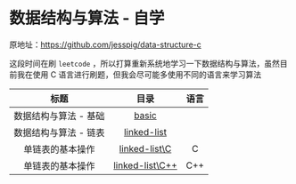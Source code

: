 # 数据结构与算法 - 自学

原地址：<https://github.com/jesspig/data-structure-c>

这段时间在刷 `leetcode` ，所以打算重新系统地学习一下数据结构与算法，虽然目前我在使用 C 语言进行刷题，但我会尽可能多使用不同的语言来学习算法

|         标题          |                             目录                             | 语言 |
| :-------------------: | :----------------------------------------------------------: | :--: |
| 数据结构与算法 - 基础 | [basic](https://github.com/jesspig/data-structures-and-algorithms/tree/main/basic) |      |
| 数据结构与算法 - 链表 | [linked-list](https://github.com/jesspig/data-structures-and-algorithms/tree/main/linked-list) |      |
|   单链表的基本操作    | [linked-list\C](https://github.com/jesspig/data-structures-and-algorithms/tree/main/linked-list/C) |  C   |
|   单链表的基本操作    | [linked-list\C++](https://github.com/jesspig/data-structures-and-algorithms/tree/main/linked-list/C++) | C++  |
